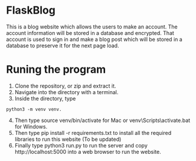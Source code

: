 # FlaskBlog
This is a blog website which allows the users to make an account. The account information will be stored in a database and encrypted. That account is used to sign in and make a blog post which will be stored in a database to preserve it for the next page load.

# Runing the program
1. Clone the repository, or zip and extract it.
2. Navigate into the directory with a terminal.
3. Inside the directory, type 
```console
python3 -m venv venv.
```
4. Then type source venv/bin/activate for Mac or venv\Scripts\activate.bat for Windows.
5. Then type pip install -r requirements.txt to install all the required libraries to run this website (To be updated)
6. Finally type python3 run.py to run the server and copy http://localhost:5000 into a web browser to run the website.  
